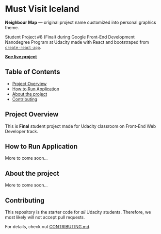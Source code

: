 # Must Visit Iceland

**Neighbour Map** — original project name customized into personal graphics theme.

Student Project #8 (Final) during Google Front-End Development Nanodegree Program at Udacity made with React and bootstraped from [`create-react-app`](https://github.com/facebook/create-react-app).

**[See live project](https://dominicom.github.io/must-visit-iceland/)**


## Table of Contents

* [Project Overview](#project-overview)
* [How to Run Application](#how-to-run-application)
* [About the project](#about-the-project)
* [Contributing](#contributing)

## Project Overview

This is **Final** student project made for Udacity classroom on Front-End Web Developer track.

## How to Run Application

More to come soon...

## About the project

More to come soon...

## Contributing

This repository is the starter code for _all_ Udacity students. Therefore, we most likely will not accept pull requests.

For details, check out [CONTRIBUTING.md](CONTRIBUTING.md).
